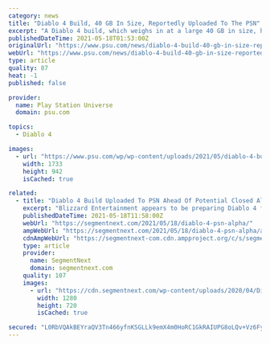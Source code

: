 ```yaml
---
category: news
title: "Diablo 4 Build, 40 GB In Size, Reportedly Uploaded To The PSN"
excerpt: "A Diablo 4 build, which weighs in at a large 40 GB in size, has reportedly been uploaded to the PSN, but what exactly is it for?"
publishedDateTime: 2021-05-18T01:53:00Z
originalUrl: "https://www.psu.com/news/diablo-4-build-40-gb-in-size-reportedly-uploaded-to-the-psn/"
webUrl: "https://www.psu.com/news/diablo-4-build-40-gb-in-size-reportedly-uploaded-to-the-psn/"
type: article
quality: 87
heat: -1
published: false

provider:
  name: Play Station Universe
  domain: psu.com

topics:
  - Diablo 4

images:
  - url: "https://www.psu.com/wp/wp-content/uploads/2021/05/diablo-4-build-40-gb-in-size-reportedly-uploaded-to-the-psn.jpg"
    width: 1733
    height: 942
    isCached: true

related:
  - title: "Diablo 4 Build Uploaded To PSN Ahead Of Potential Closed Alpha"
    excerpt: "Blizzard Entertainment appears to be preparing Diablo 4 for another round of closed alpha testing in the coming weeks. Earlier today, publisher Activision was spotted to have uploaded a new game ..."
    publishedDateTime: 2021-05-18T11:58:00Z
    webUrl: "https://segmentnext.com/2021/05/18/diablo-4-psn-alpha/"
    ampWebUrl: "https://segmentnext.com/2021/05/18/diablo-4-psn-alpha/amp/"
    cdnAmpWebUrl: "https://segmentnext-com.cdn.ampproject.org/c/s/segmentnext.com/2021/05/18/diablo-4-psn-alpha/amp/"
    type: article
    provider:
      name: SegmentNext
      domain: segmentnext.com
    quality: 107
    images:
      - url: "https://cdn.segmentnext.com/wp-content/uploads/2020/04/Diablo-4-Barbarian-Dual-Wield.jpg"
        width: 1280
        height: 720
        isCached: true

secured: "L0RbVQAkBEYraQV3Tn466yfnKSGLLk9emX4m0HoRC1GkRAIUPG8oLQv+Vz6FyKq78iM5ilMk3v9Q6JLcMsvqe2qmABxX1m6U3dNk3UOw7o8OzyDwJFIo6tKMIeDJULB27e+IRNJHfP4t9v+s9kclSZAOuynk7nrkg3XerZiZrnS02gzIlaXCgQ4n/6d+KWN4DGlRRsOJy8WQ9+LvlgGeU6wmrzuIUE50I6uj5eqciFU5R9in+zDjRT8FKevnCo/wY66kx0zKyUrnbGX49G1v8xo81xpb4mkkYBmwxARdl95A2fU1Qmg83Br9jCz+Ms2RvZdg7OPBqAIj6/cVM5NuF9BV8N0jpK2bHS0ayX64Xiw=;YJGQoL5Qs6TxrlPtRd783Q=="
---
```


